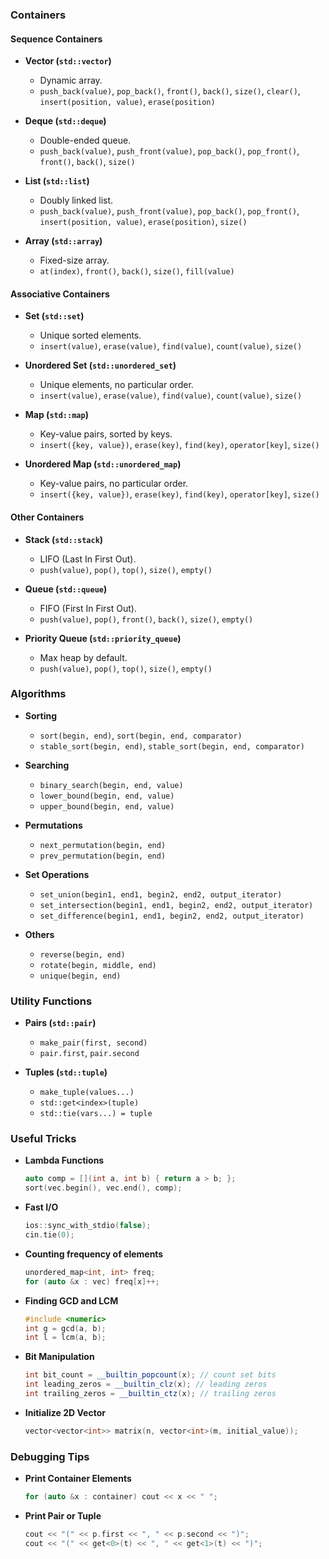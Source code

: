 ### Containers

#### Sequence Containers
- **Vector (`std::vector`)**
  - Dynamic array.
  - `push_back(value)`, `pop_back()`, `front()`, `back()`, `size()`, `clear()`, `insert(position, value)`, `erase(position)`

- **Deque (`std::deque`)**
  - Double-ended queue.
  - `push_back(value)`, `push_front(value)`, `pop_back()`, `pop_front()`, `front()`, `back()`, `size()`

- **List (`std::list`)**
  - Doubly linked list.
  - `push_back(value)`, `push_front(value)`, `pop_back()`, `pop_front()`, `insert(position, value)`, `erase(position)`, `size()`

- **Array (`std::array`)**
  - Fixed-size array.
  - `at(index)`, `front()`, `back()`, `size()`, `fill(value)`

#### Associative Containers
- **Set (`std::set`)**
  - Unique sorted elements.
  - `insert(value)`, `erase(value)`, `find(value)`, `count(value)`, `size()`

- **Unordered Set (`std::unordered_set`)**
  - Unique elements, no particular order.
  - `insert(value)`, `erase(value)`, `find(value)`, `count(value)`, `size()`

- **Map (`std::map`)**
  - Key-value pairs, sorted by keys.
  - `insert({key, value})`, `erase(key)`, `find(key)`, `operator[key]`, `size()`

- **Unordered Map (`std::unordered_map`)**
  - Key-value pairs, no particular order.
  - `insert({key, value})`, `erase(key)`, `find(key)`, `operator[key]`, `size()`







#### Other Containers
- **Stack (`std::stack`)**
  - LIFO (Last In First Out).
  - `push(value)`, `pop()`, `top()`, `size()`, `empty()`

- **Queue (`std::queue`)**
  - FIFO (First In First Out).
  - `push(value)`, `pop()`, `front()`, `back()`, `size()`, `empty()`

- **Priority Queue (`std::priority_queue`)**
  - Max heap by default.
  - `push(value)`, `pop()`, `top()`, `size()`, `empty()`

### Algorithms
- **Sorting**
  - `sort(begin, end)`, `sort(begin, end, comparator)`
  - `stable_sort(begin, end)`, `stable_sort(begin, end, comparator)`

- **Searching**
  - `binary_search(begin, end, value)`
  - `lower_bound(begin, end, value)`
  - `upper_bound(begin, end, value)`

- **Permutations**
  - `next_permutation(begin, end)`
  - `prev_permutation(begin, end)`

- **Set Operations**
  - `set_union(begin1, end1, begin2, end2, output_iterator)`
  - `set_intersection(begin1, end1, begin2, end2, output_iterator)`
  - `set_difference(begin1, end1, begin2, end2, output_iterator)`

- **Others**
  - `reverse(begin, end)`
  - `rotate(begin, middle, end)`
  - `unique(begin, end)`








### Utility Functions
- **Pairs (`std::pair`)**
  - `make_pair(first, second)`
  - `pair.first`, `pair.second`

- **Tuples (`std::tuple`)**
  - `make_tuple(values...)`
  - `std::get<index>(tuple)`
  - `std::tie(vars...) = tuple`

### Useful Tricks
- **Lambda Functions**
  ```cpp
  auto comp = [](int a, int b) { return a > b; };
  sort(vec.begin(), vec.end(), comp);
  ```

- **Fast I/O**
  ```cpp
  ios::sync_with_stdio(false);
  cin.tie(0);
  ```

- **Counting frequency of elements**
  ```cpp
  unordered_map<int, int> freq;
  for (auto &x : vec) freq[x]++;
  ```

- **Finding GCD and LCM**
  ```cpp
  #include <numeric>
  int g = gcd(a, b);
  int l = lcm(a, b);
  ```

- **Bit Manipulation**
  ```cpp
  int bit_count = __builtin_popcount(x); // count set bits
  int leading_zeros = __builtin_clz(x); // leading zeros
  int trailing_zeros = __builtin_ctz(x); // trailing zeros
  ```


- **Initialize 2D Vector**
  ```cpp
  vector<vector<int>> matrix(n, vector<int>(m, initial_value));
  ```

### Debugging Tips
- **Print Container Elements**
  ```cpp
  for (auto &x : container) cout << x << " ";
  ```

- **Print Pair or Tuple**
  ```cpp
  cout << "(" << p.first << ", " << p.second << ")";
  cout << "(" << get<0>(t) << ", " << get<1>(t) << ")";
  ```

